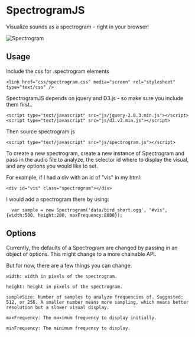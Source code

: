 # SpectrogramJS

Visualize sounds as a spectrogram - right in your browser!

![Spectrogram](http://vallandingham.me/spectrogramJS/example.png)

## Usage 

Include the css for .spectrogram elements

    <link href="css/spectrogram.css" media="screen" rel="stylesheet" type="text/css" />

SpectrogramJS depends on jquery and D3.js - so make sure you include them first..


    <script type="text/javascript" src="js/jquery-2.0.3.min.js"></script>
    <script type="text/javascript" src="js/d3.v3.min.js"></script>


Then source spectrogram.js


    <script type="text/javascript" src="js/spectrogram.js"></script>

To create a new spectrogram, create a new instance of Spectrogram and pass in the audio file to analyze, the selector id where to display the visual, and any options you would like to set.

For example, if I had a div with an id of "vis" in my html:

    <div id="vis" class="spectrogram"></div>

I would add a spectrogram there by using:

      var sample = new Spectrogram('data/bird_short.ogg', "#vis", {width:500, height:200, maxFrequency:8000});

## Options

Currently, the defaults of a Spectrogram are changed by passing in an object of options. This might change to a more chainable API.

But for now, there are a few things you can change:

    width: width in pixels of the spectrogram.

    height: height in pixels of the spectrogram.

    sampleSize: Number of samples to analyze frequencies of. Suggested: 512, or 256. A smaller number means more sampling, which means better resolution but a slower visual display.

    maxFrequency: The maximum frequency to display initially. 

    minFrequency: The minimum frequency to display.
